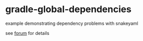 gradle-global-dependencies
==========================

example demonstrating dependency problems with snakeyaml

see [forum](http://forums.gradle.org/gradle/topics/gradle_doesnt_allow_me_to_override_snakeyaml_1_6_to_snakeyaml_1_10?rfm=1) for details

